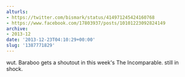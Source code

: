 ```yaml
---
alturls:
- https://twitter.com/bismark/status/414971245424160768
- https://www.facebook.com/17803937/posts/10101223092824149
archive:
- 2013-12
date: '2013-12-23T04:10:29+00:00'
slug: '1387771829'
---
```


wut. Baraboo gets a shoutout in this week's The Incomparable. still in shock.

